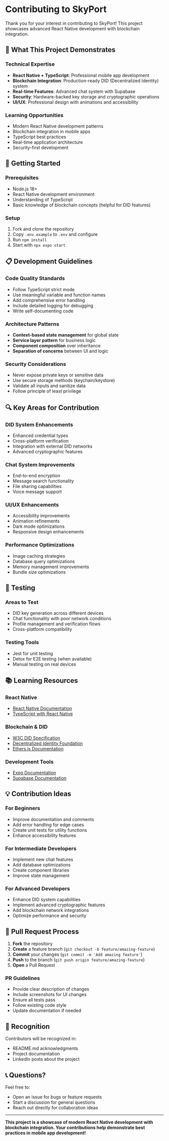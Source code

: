 # Contributing to SkyPort

Thank you for your interest in contributing to SkyPort! This project showcases advanced React Native development with blockchain integration.

## 🎯 What This Project Demonstrates

### **Technical Expertise**
- **React Native + TypeScript**: Professional mobile app development
- **Blockchain Integration**: Production-ready DID (Decentralized Identity) system
- **Real-time Features**: Advanced chat system with Supabase
- **Security**: Hardware-backed key storage and cryptographic operations
- **UI/UX**: Professional design with animations and accessibility

### **Learning Opportunities**
- Modern React Native development patterns
- Blockchain integration in mobile apps
- TypeScript best practices
- Real-time application architecture
- Security-first development

## 🚀 Getting Started

### Prerequisites
- Node.js 18+
- React Native development environment
- Understanding of TypeScript
- Basic knowledge of blockchain concepts (helpful for DID features)

### Setup
1. Fork and clone the repository
2. Copy `.env.example` to `.env` and configure
3. Run `npm install`
4. Start with `npx expo start`

## 📋 Development Guidelines

### **Code Quality Standards**
- Follow TypeScript strict mode
- Use meaningful variable and function names
- Add comprehensive error handling
- Include detailed logging for debugging
- Write self-documenting code

### **Architecture Patterns**
- **Context-based state management** for global state
- **Service layer pattern** for business logic
- **Component composition** over inheritance
- **Separation of concerns** between UI and logic

### **Security Considerations**
- Never expose private keys or sensitive data
- Use secure storage methods (keychain/keystore)
- Validate all inputs and sanitize data
- Follow principle of least privilege

## 🔍 Key Areas for Contribution

### **DID System Enhancements**
- Enhanced credential types
- Cross-platform verification
- Integration with external DID networks
- Advanced cryptographic features

### **Chat System Improvements**
- End-to-end encryption
- Message search functionality
- File sharing capabilities
- Voice message support

### **UI/UX Enhancements**
- Accessibility improvements
- Animation refinements
- Dark mode optimizations
- Responsive design enhancements

### **Performance Optimizations**
- Image caching strategies
- Database query optimizations
- Memory management improvements
- Bundle size optimizations

## 🧪 Testing

### **Areas to Test**
- DID key generation across different devices
- Chat functionality with poor network conditions
- Profile management and verification flows
- Cross-platform compatibility

### **Testing Tools**
- Jest for unit testing
- Detox for E2E testing (when available)
- Manual testing on real devices

## 📚 Learning Resources

### **React Native**
- [React Native Documentation](https://reactnative.dev/docs/getting-started)
- [TypeScript with React Native](https://reactnative.dev/docs/typescript)

### **Blockchain & DID**
- [W3C DID Specification](https://www.w3.org/TR/did-core/)
- [Decentralized Identity Foundation](https://identity.foundation/)
- [Ethers.js Documentation](https://docs.ethers.org/)

### **Development Tools**
- [Expo Documentation](https://docs.expo.dev/)
- [Supabase Documentation](https://supabase.com/docs)

## 💡 Contribution Ideas

### **For Beginners**
- Improve documentation and comments
- Add error handling for edge cases
- Create unit tests for utility functions
- Enhance accessibility features

### **For Intermediate Developers**
- Implement new chat features
- Add database optimizations
- Create component libraries
- Improve state management

### **For Advanced Developers**
- Enhance DID system capabilities
- Implement advanced cryptographic features
- Add blockchain network integrations
- Optimize performance and security

## 🤝 Pull Request Process

1. **Fork** the repository
2. **Create** a feature branch (`git checkout -b feature/amazing-feature`)
3. **Commit** your changes (`git commit -m 'Add amazing feature'`)
4. **Push** to the branch (`git push origin feature/amazing-feature`)
5. **Open** a Pull Request

### **PR Guidelines**
- Provide clear description of changes
- Include screenshots for UI changes
- Ensure all tests pass
- Follow existing code style
- Update documentation if needed

## 🎉 Recognition

Contributors will be recognized in:
- README.md acknowledgments
- Project documentation
- LinkedIn posts about the project

## 📞 Questions?

Feel free to:
- Open an issue for bugs or feature requests
- Start a discussion for general questions
- Reach out directly for collaboration ideas

---

**This project is a showcase of modern React Native development with blockchain integration. Your contributions help demonstrate best practices in mobile app development!** 